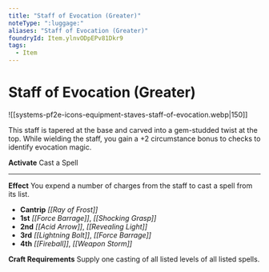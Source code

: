 ```yaml
---
title: "Staff of Evocation (Greater)"
noteType: ":luggage:"
aliases: "Staff of Evocation (Greater)"
foundryId: Item.ylnvODpEPv81Dkr9
tags:
  - Item
---
```


# Staff of Evocation (Greater)
![[systems-pf2e-icons-equipment-staves-staff-of-evocation.webp|150]]

This staff is tapered at the base and carved into a gem-studded twist at the top. While wielding the staff, you gain a +2 circumstance bonus to checks to identify evocation magic.

**Activate** Cast a Spell

* * *

**Effect** You expend a number of charges from the staff to cast a spell from its list.

*   **Cantrip** _[[Ray of Frost]]_
*   **1st** _[[Force Barrage]]_, _[[Shocking Grasp]]_
*   **2nd** _[[Acid Arrow]]_, _[[Revealing Light]]_
*   **3rd** _[[Lightning Bolt]]_, _[[Force Barrage]]_
*   **4th** _[[Fireball]]_, _[[Weapon Storm]]_

**Craft Requirements** Supply one casting of all listed levels of all listed spells.
